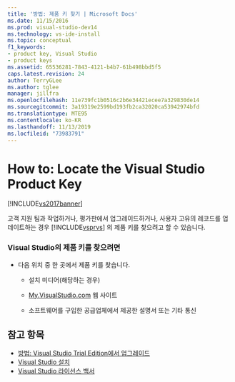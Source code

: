 ```yaml
---
title: '방법: 제품 키 찾기 | Microsoft Docs'
ms.date: 11/15/2016
ms.prod: visual-studio-dev14
ms.technology: vs-ide-install
ms.topic: conceptual
f1_keywords:
- product key, Visual Studio
- product keys
ms.assetid: 65536281-7843-4121-b4b7-61b498bbd5f5
caps.latest.revision: 24
author: TerryGLee
ms.author: tglee
manager: jillfra
ms.openlocfilehash: 11e739fc1b0516c2b6e34421ecee7a329830de14
ms.sourcegitcommit: 3a19319e2599bd193fb2ca32020ca53942974bfd
ms.translationtype: MTE95
ms.contentlocale: ko-KR
ms.lasthandoff: 11/13/2019
ms.locfileid: "73983791"
---
```

# <a name="how-to-locate-the-visual-studio-product-key"></a>How to: Locate the Visual Studio Product Key
[!INCLUDE[vs2017banner](../includes/vs2017banner.md)]

고객 지원 팀과 작업하거나, 평가판에서 업그레이드하거나, 사용자 고유의 레코드를 업데이트하는 경우 [!INCLUDE[vsprvs](../includes/vsprvs-md.md)] 의 제품 키를 찾으려고 할 수 있습니다.

### <a name="to-find-the-product-key-for-visual-studio"></a>Visual Studio의 제품 키를 찾으려면

- 다음 위치 중 한 곳에서 제품 키를 찾습니다.

  - 설치 미디어(해당하는 경우)

  - [My.VisualStudio.com](https://my.visualstudio.com/productkeys) 웹 사이트

  - 소프트웨어를 구입한 공급업체에서 제공한 설명서 또는 기타 통신

## <a name="see-also"></a>참고 항목
 * [방법: Visual Studio Trial Edition에서 업그레이드](../install/how-to-upgrade-from-a-trial-edition-of-visual-studio.md)
 * [Visual Studio 설치](../install/install-visual-studio-2015.md)
 * [Visual Studio 라이선스 백서](https://www.microsoft.com/download/details.aspx?id=13350)
